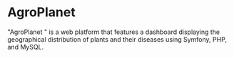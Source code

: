 # AgroPlanet
"AgroPlanet " is a web platform that features a dashboard displaying the geographical distribution of plants and their diseases using Symfony, PHP, and MySQL.
